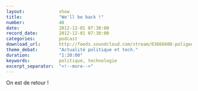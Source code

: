 ```yaml
---
layout:             show
title:              "We'll be back !"
number:             48
date:               2012-12-01 07:30:00
record_date:        2012-12-01 07:30:00
categories:         podcast
download_url:       http://feeds.soundcloud.com/stream/83666600-poligeek-poligeek48.mp3
theme_debat:        "Actualité politique et tech."
duration:           "1:20:00"
keywords:           politique, technologie
excerpt_separator:  "<!--more-->"
---
```



On est de retour ! 

